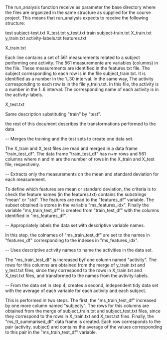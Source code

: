 The run_analysis function receive as parameter the base directory where the files are organized in the same structure as
supplied for the course project. This means that run_analysis expects to receive the following structure:

<base directory>
  test
    subject-test.txt
    X_test.txt
    y_test.txt
  train
      subject-train.txt
      X_train.txt
      y_train.txt
    activity-labels.txt
    features.txt
    
X_train.txt

  Each line contains a set of 561 measurements related to a subject performing one activity. The 561 measuremente are 
  variables (columns) in the file. These measurements are identified in the features.txt file. 
  The subject corresponding to each row is in the file subject_train.txt. It is identified as
  a number in the 1..30 interval. In the same way, The activity corresponding to each row is in the file y_train.txt.
  In this file, the activity is a number in the 1..6 interval. 
  The corresponding name of each activity is in the activity-labels.
      
X_test.txt

  Same description substituting "train" by "test".

the rest of this document describes the transformations performed to the data 

-- Merges the training and the test sets to create one data set.

The X_train and X_test files are read and merged in a data frame "train_test_df". 
The data frame "train_test_df" has n+m rows and 561 columns where n and m are the number of rows in the X_train and X_test file, respectively.

-- Extracts only the measurements on the mean and standard deviation for each measurement. 

To define which features are mean or standard deviation, the criteria is to check the feature names (in the features.txt)
contains the substrings "mean" or "std". 
The features are read to the "features_df" variable.
The subset obtained is stores in the variable "ms_features_idx".
Finally the variable "ms_train_test_df" is created from "train_test_df" with the columns identified in "ms_features_df". 

-- Appropriately labels the data set with descriptive variable names. 

In this step, the colnames of "ms_train_test_df" are set to the names in "features_df" corresponding to the indexes 
in "ms_features_idx".

-- Uses descriptive activity names to name the activities in the data set.

The "ms_train_test_df" is increased byf one column named "activity". The rows for this columns are obtained from the merge of
y_train.txt and y_test.txt files, since they correspond to the rows in X_train.txt and X_test.txt files, and transformed
to the names from the avtivity-labels.

-- From the data set in step 4, creates a second, independent tidy data set with the average
   of each variable for each activity and each subject. 
   
This is performed in two steps. 
The first, the "ms_train_test_df" increased by one more column named "subjecty". The rows for this columns are obtained 
from the merge of subject_train.txt and subject_test.txt files, since they correspond to the rows in X_train.txt and X_test.txt
files.
Finally, the "ms_tt_summarised_df" data frame is created. Each row corresponds to the pair (activity, subject) and 
contains the average of the values corresponding to this pair in the "ms_train_test_df" variable.
